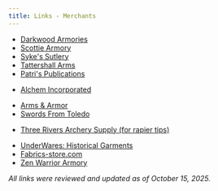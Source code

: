 ```yaml
---
title: Links - Merchants
---
```


* [Darkwood Armories](https://www.darkwoodarmory.com/)
* [Scottie Armory](https://scottie-armoury.ueniweb.com/) <!-- Old link (http://www.rapiers.com/) -->
* [Syke's Sutlery](https://www.sykesutler.com/)
* [Tattershall Arms](https://www.tattershallarms.org/)
* [Patri's Publications](https://wiktenauer.com/wiki/wiktenauer:blog#11_May_2018-22) <!-- Old link (http://www.transarc.com/afs/transarc.com/public/groff/html/sca/fencing/manuals/patri.html) -->
<!-- * Retired from making crossbows [New World Arbalest](http://www.crossbows.net/) -->
* [Alchem Incorporated](https://www.alcheminc.com)
<!-- * Only modern weaponery now [M.A.S. Weapons](http://www.masweapons.com) -->
* [Arms & Armor](https://www.arms-n-armor.com/) <!-- Old link (http://www.armor.com) -->
* [Swords From Toledo](https://www.swordsfromtoledo.com)
<!-- * Close for business [Kendal(tm) Rubber Band Guns](http://www.lydia.org/bandgun) -->
<!-- * No more historical products [Black Rose Creations](http://www.blackrose-creations.com/) -->
* [Three Rivers Archery Supply (for rapier tips)](https://www.3riversarchery.com)
<!-- * All items are sold out [The Gipsy Peddler](http://www.gipsypeddler.com) -->
<!-- * No replacement found [Popinjay's](http://www.popinj.com/) -->
<!-- * Out of business message [Blackwork Shirts by Thomas Dudley](http://blackworkshirts.tripod.com) -->
* [UnderWares: Historical Garments](https://www.underwareshistorical.com)
* [Fabrics-store.com](https://fabrics-store.com)
* [Zen Warrior Armory](https://www.zenwarriorarmory.com)

*All links were reviewed and updated as of October 15, 2025.*